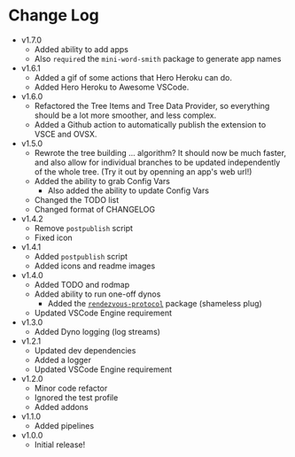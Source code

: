 # Change Log

- v1.7.0
  - Added ability to add apps
  - Also `require`d the `mini-word-smith` package to generate app names
- v1.6.1
  - Added a gif of some actions that Hero Heroku can do.
  - Added Hero Heroku to Awesome VSCode.
- v1.6.0
  - Refactored the Tree Items and Tree Data Provider, so everything should be a lot more smoother, and less complex.
  - Added a Github action to automatically publish the extension to VSCE and OVSX.
- v1.5.0
  - Rewrote the tree building ... algorithm? It should now be much faster, and also allow for individual branches to be updated independently of the whole tree. (Try it out by openning an app's web url!)
  - Added the ability to grab Config Vars
    - Also added the ability to update Config Vars
  - Changed the TODO list
  - Changed format of CHANGELOG
- v1.4.2
  - Remove `postpublish` script
  - Fixed icon
- v1.4.1
  - Added `postpublish` script
  - Added icons and readme images
- v1.4.0
  - Added TODO and rodmap
  - Added ability to run one-off dynos
    - Added the [`rendezvous-protocol`](https://github.com/TheBrenny/rendezvous-protocol) package (shameless plug)
  - Updated VSCode Engine requirement
- v1.3.0
  - Added Dyno logging (log streams)
- v1.2.1
  - Updated dev dependencies
  - Added a logger
  - Updated VSCode Engine requirement
- v1.2.0
  - Minor code refactor
  - Ignored the test profile
  - Added addons
- v1.1.0
  - Added pipelines
- v1.0.0
  - Initial release!

